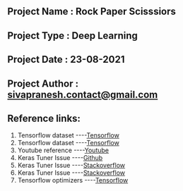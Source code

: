 ## Project Name   : Rock Paper Scisssiors
## Project Type   : Deep Learning
## Project Date   : 23-08-2021
## Project Author : sivapranesh.contact@gmail.com

## Reference links:
1. Tensorflow dataset ----[Tensorflow](https://www.tensorflow.org/datasets)
2. Tensorflow dataset ----[Tensorflow](https://www.tensorflow.org/datasets/catalog/overview)
3. Youtube reference  ----[Youtube](https://www.youtube.com/watch?v=44U8jJxaNp8)
4. Keras Tuner Issue  ----[Github](https://github.com/keras-team/keras-tuner/issues/198)
5. Keras Tuner Issue  ----[Stackoverflow](https://stackoverflow.com/questions/62258704/what-does-infotensorfloworacle-triggered-exit-mean-with-keras-tuner)
6. Keras Tuner Issue  ----[Stackoverflow](https://stackoverflow.com/questions/64403019/colab-kerastuner-infotensorflowreloading-oracle-from-existing-project-untitl)
7. Tensorflow optimizers ----[Tensorflow](https://www.tensorflow.org/api_docs/python/tf/keras/optimizers/Adam)